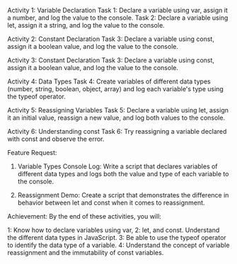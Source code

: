  <!--*  Day 1: Variables and Data Types - Questions *-->

Activity 1: Variable Declaration
Task 1: Declare a variable using var, assign it a number, and log the value to the console.
Task 2: Declare a variable using let, assign it a string, and log the value to the console.

Activity 2: Constant Declaration
Task 3: Declare a variable using const, assign it a boolean value, and log the value to the console.

Activity 3: Constant Declaration
Task 3: Declare a variable using const, assign it a boolean value, and log the value to the console.

Activity 4: Data Types
Task 4: Create variables of different data types (number, string, boolean, object, array) and log each variable's type using the typeof operator.

Activity 5: Reassigning Variables
Task 5: Declare a variable using let, assign it an initial value, reassign a new value, and log both values to the console.

Activity 6: Understanding const
Task 6: Try reassigning a variable declared with const and observe the error.

Feature Request:

1. Variable Types Console Log:
   Write a script that declares variables of different data types and logs both the value and type of each variable to the console.

2. Reassignment Demo:
   Create a script that demonstrates the difference in behavior between let and const when it comes to reassignment.

Achievement:
By the end of these activities, you will:

1: Know how to declare variables using var, 2: let, and const.
Understand the different data types in JavaScript.
3: Be able to use the typeof operator to identify the data type of a variable.
4: Understand the concept of variable reassignment and the immutability of const variables.
